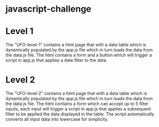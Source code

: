 # javascript-challenge

# Level 1
The "UFO-level-1" contains a html page that with a data table which is dynamically populated by the app.js file which in turn loads the data from the data.js file.  The html contains a form and a button which will trigger a script in app.js that applies a date filter to the data.

# Level 2
The "UFO-level-2" contains a html page that with a data table which is dynamically populated by the app.js file which in turn loads the data from the data.js file.  The html contains a form which can accept up to 5 filter inputs, each input will trigger a script in app.js that applies a subsequent filter to be applied the data displayed in the table.  The script automatically converts all input data into lowercase for simplicity.